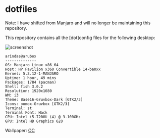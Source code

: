 # dotfiles

Note: I have shifted from Manjaro and will no longer be maintaining this repository.

This repository contains all the [dot]config files for the
following desktop:

![screenshot](https://github.com/arindas/dotfiles/blob/master/Pictures/screenshots/2020-01-03_15:49:52.png)

```
arindas@arubox
--------------
OS: Manjaro Linux x86_64
Host: HP Pavilion x360 Convertible 14-ba0xx
Kernel: 5.3.12-1-MANJARO
Uptime: 1 hour, 49 mins
Packages: 1784 (pacman)
Shell: fish 3.0.2
Resolution: 1920x1080
WM: i3
Theme: Base16-Gruvbox-Dark [GTK2/3]
Icons: oomox-Gruvbox [GTK2/3]
Terminal: st
Terminal Font: Hack
CPU: Intel i5-7200U (4) @ 3.100GHz
GPU: Intel HD Graphics 620
```
Wallpaper: [OC](https://github.com/arindas/dotfiles/blob/master/Pictures/wallpaper.png)


